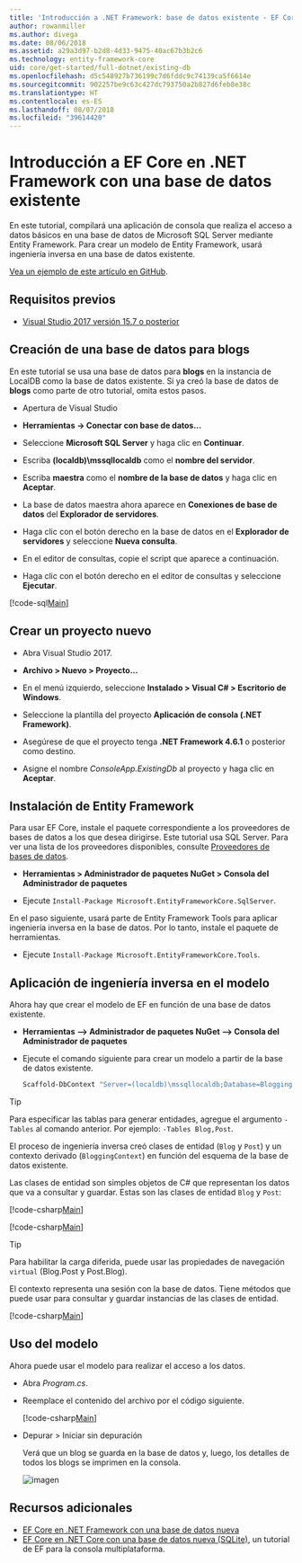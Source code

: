 ```yaml
---
title: 'Introducción a .NET Framework: base de datos existente - EF Core'
author: rowanmiller
ms.author: divega
ms.date: 08/06/2018
ms.assetid: a29a3d97-b2d8-4d33-9475-40ac67b3b2c6
ms.technology: entity-framework-core
uid: core/get-started/full-dotnet/existing-db
ms.openlocfilehash: d5c548927b736199c7d6fddc9c74139ca5f6614e
ms.sourcegitcommit: 902257be9c63c427dc793750a2b827d6feb8e38c
ms.translationtype: HT
ms.contentlocale: es-ES
ms.lasthandoff: 08/07/2018
ms.locfileid: "39614420"
---
```

# <a name="getting-started-with-ef-core-on-net-framework-with-an-existing-database"></a>Introducción a EF Core en .NET Framework con una base de datos existente

En este tutorial, compilará una aplicación de consola que realiza el acceso a datos básicos en una base de datos de Microsoft SQL Server mediante Entity Framework. Para crear un modelo de Entity Framework, usará ingeniería inversa en una base de datos existente.

[Vea un ejemplo de este artículo en GitHub](https://github.com/aspnet/EntityFramework.Docs/tree/master/samples/core/GetStarted/FullNet/ConsoleApp.ExistingDb).

## <a name="prerequisites"></a>Requisitos previos

* [Visual Studio 2017 versión 15.7 o posterior](https://www.visualstudio.com/downloads/)

## <a name="create-blogging-database"></a>Creación de una base de datos para blogs

En este tutorial se usa una base de datos para **blogs** en la instancia de LocalDB como la base de datos existente. Si ya creó la base de datos de **blogs** como parte de otro tutorial, omita estos pasos.

* Apertura de Visual Studio

* **Herramientas -> Conectar con base de datos...**

* Seleccione **Microsoft SQL Server** y haga clic en **Continuar**.

* Escriba **(localdb)\mssqllocaldb** como el **nombre del servidor**.

* Escriba **maestra** como el **nombre de la base de datos** y haga clic en **Aceptar**.

* La base de datos maestra ahora aparece en **Conexiones de base de datos** del **Explorador de servidores**.

* Haga clic con el botón derecho en la base de datos en el **Explorador de servidores** y seleccione **Nueva consulta**.

* En el editor de consultas, copie el script que aparece a continuación.

* Haga clic con el botón derecho en el editor de consultas y seleccione **Ejecutar**.

[!code-sql[Main](../_shared/create-blogging-database-script.sql)]

## <a name="create-a-new-project"></a>Crear un proyecto nuevo

* Abra Visual Studio 2017.

* **Archivo > Nuevo > Proyecto...**

* En el menú izquierdo, seleccione **Instalado > Visual C# > Escritorio de Windows**.

* Seleccione la plantilla del proyecto **Aplicación de consola (.NET Framework)**.

* Asegúrese de que el proyecto tenga **.NET Framework 4.6.1** o posterior como destino.

* Asigne el nombre *ConsoleApp.ExistingDb* al proyecto y haga clic en **Aceptar**.

## <a name="install-entity-framework"></a>Instalación de Entity Framework

Para usar EF Core, instale el paquete correspondiente a los proveedores de bases de datos a los que desea dirigirse. Este tutorial usa SQL Server. Para ver una lista de los proveedores disponibles, consulte [Proveedores de bases de datos](../../providers/index.md).

* **Herramientas > Administrador de paquetes NuGet > Consola del Administrador de paquetes**

* Ejecute `Install-Package Microsoft.EntityFrameworkCore.SqlServer`.

En el paso siguiente, usará parte de Entity Framework Tools para aplicar ingeniería inversa en la base de datos. Por lo tanto, instale el paquete de herramientas.

* Ejecute `Install-Package Microsoft.EntityFrameworkCore.Tools`.

## <a name="reverse-engineer-the-model"></a>Aplicación de ingeniería inversa en el modelo

Ahora hay que crear el modelo de EF en función de una base de datos existente.

* **Herramientas –> Administrador de paquetes NuGet –> Consola del Administrador de paquetes**

* Ejecute el comando siguiente para crear un modelo a partir de la base de datos existente.

  ``` powershell
  Scaffold-DbContext "Server=(localdb)\mssqllocaldb;Database=Blogging;Trusted_Connection=True;" Microsoft.EntityFrameworkCore.SqlServer
  ```

> [!TIP]  
> Para especificar las tablas para generar entidades, agregue el argumento `-Tables` al comando anterior. Por ejemplo: `-Tables Blog,Post`.

El proceso de ingeniería inversa creó clases de entidad (`Blog` y `Post`) y un contexto derivado (`BloggingContext`) en función del esquema de la base de datos existente.

Las clases de entidad son simples objetos de C# que representan los datos que va a consultar y guardar. Estas son las clases de entidad `Blog` y `Post`:

 [!code-csharp[Main](../../../../samples/core/GetStarted/FullNet/ConsoleApp.ExistingDb/Blog.cs)]

[!code-csharp[Main](../../../../samples/core/GetStarted/FullNet/ConsoleApp.ExistingDb/Post.cs)]

> [!TIP]  
> Para habilitar la carga diferida, puede usar las propiedades de navegación `virtual` (Blog.Post y Post.Blog).

El contexto representa una sesión con la base de datos. Tiene métodos que puede usar para consultar y guardar instancias de las clases de entidad.

[!code-csharp[Main](../../../../samples/core/GetStarted/FullNet/ConsoleApp.ExistingDb/BloggingContext.cs)]

## <a name="use-the-model"></a>Uso del modelo

Ahora puede usar el modelo para realizar el acceso a los datos.

* Abra *Program.cs*.

* Reemplace el contenido del archivo por el código siguiente.

  [!code-csharp[Main](../../../../samples/core/GetStarted/FullNet/ConsoleApp.ExistingDb/Program.cs)] 

* Depurar > Iniciar sin depuración

  Verá que un blog se guarda en la base de datos y, luego, los detalles de todos los blogs se imprimen en la consola.

  ![imagen](_static/output-existing-db.png)

## <a name="additional-resources"></a>Recursos adicionales

* [EF Core en .NET Framework con una base de datos nueva](xref:core/get-started/full-dotnet/new-db)
* [EF Core en .NET Core con una base de datos nueva (SQLite)](xref:core/get-started/netcore/new-db-sqlite), un tutorial de EF para la consola multiplataforma.
